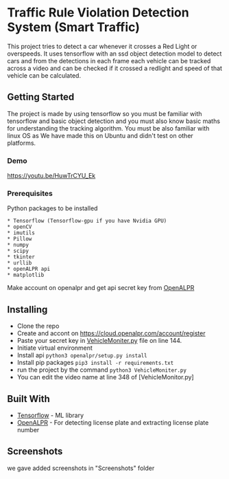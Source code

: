 # Traffic Rule Violation Detection System (Smart Traffic)

This project tries to detect a car whenever it crosses a Red Light or overspeeds.
It uses tensorflow with an ssd object detection model to detect cars and from the detections in each frame each vehicle can be tracked across a video and can be checked if it crossed a redlight and speed of that vehicle can be calculated.

## Getting Started

The project is made by using tensorflow so you must be familiar with tensorflow and basic object detection and you must also know basic maths for understanding the tracking algorithm. You must be also familiar with linux OS as We have made this on Ubuntu and didn't test on other platforms.

### Demo

https://youtu.be/HuwTrCYU_Ek


### Prerequisites

Python packages to be installed

```
* Tensorflow (Tensorflow-gpu if you have Nvidia GPU)
* openCV
* imutils
* Pillow
* numpy
* scipy
* tkinter
* urllib
* openALPR api
* matplotlib
```
Make account on openalpr and get api secret key from [OpenALPR](https://www.openalpr.com/)

## Installing

* Clone the repo
* Create and accont on https://cloud.openalpr.com/account/register
* Paste your secret key in [VehicleMoniter.py](https://github.com/luckynirania/devhack_victor/blob/master/VehicleMoniter.py) file on line 144.
* Initiate virtual environment
* Install api ```python3 openalpr/setup.py install```
* Install pip packages ```pip3 install -r requirements.txt```
* run the project by the command ```python3 VehicleMoniter.py```
* You can edit the video name at line 348 of [VehicleMonitor.py]

## Built With

* [Tensorflow](https://www.tensorflow.org/) - ML library
* [OpenALPR](https://www.openalpr.com/) - For detecting license plate and extracting license plate number

## Screenshots
we gave added screenshots in "Screenshots" folder
